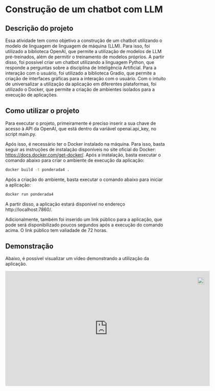 # Construção de um chatbot com LLM

## Descrição do projeto

Essa atividade tem como objetivo a construção de um chatbot utilizando o modelo de linguagem de linguagem de máquina (LLM). Para isso, foi utilizado a biblioteca OpenAI, que permite a utilização de modelos de LLM pré-treinados, além de permitir o treinamento de modelos próprios. A partir disso, foi possível criar um chatbot utilizando a linguagem Python, que responde a perguntas sobre a disciplina de Inteligência Artificial. Para a interação com o usuário, foi utilizado a biblioteca Gradio, que permite a criação de interfaces gráficas para a interação com o usuário. Com o intuito de universalizar a utilização da aplicação em diferentes plataformas, foi utilizado o Docker, que permite a criação de ambientes isolados para a execução de aplicações.

## Como utilizar o projeto

Para executar o projeto, primeiramente é preciso inserir a sua chave de acesso à API da OpenAI, que está dentro da variável openai.api_key, no script main.py.

Após isso, é necessário ter o Docker instalado na máquina. Para isso, basta seguir as instruções de instalação disponíveis no site oficial do Docker: https://docs.docker.com/get-docker/. Após a instalação, basta executar o comando abaixo para criar o ambiente de execução da aplicação:

```bash
docker build -t ponderada4 .
```

Após a criação do ambiente, basta executar o comando abaixo para iniciar a aplicação:

```bash
docker run ponderada4
```

A partir disso, a aplicação estará disponível no endereço http://localhost:7860/.

Adicionalmente, também foi inserido um link público para a aplicação, que pode será disponibilizado poucos segundos após a execução do comando acima. O link público tem valiadade de 72 horas.

## Demonstração

Abaixo, é possível visualizar um vídeo demonstrando a utilização da aplicação.

<div style="position:relative;width:fit-content;height:fit-content;">
            <a style="position:absolute;top:20px;right:1rem;opacity:0.8;" href="https://clipchamp.com/watch/kxk1McbQF7p?utm_source=embed&utm_medium=embed&utm_campaign=watch">
                <img loading="lazy" style="height:22px;" src="https://clipchamp.com/e.svg" alt="Made with Clipchamp" />
            </a>
            <iframe allow="autoplay;" allowfullscreen style="border:none" src="https://clipchamp.com/watch/kxk1McbQF7p/embed" width="640" height="360"></iframe>
</div>